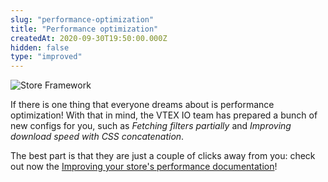 ```yaml
---
slug: "performance-optimization"
title: "Performance optimization"
createdAt: 2020-09-30T19:50:00.000Z
hidden: false
type: "improved"
---
```


![Store Framework](https://img.shields.io/badge/-Store%20Framework-red)

If there is one thing that everyone dreams about is performance optimization! With that in mind, the VTEX IO team has prepared a bunch of new configs for you, such as *Fetching filters partially* and *Improving download speed with CSS concatenation*.

The best part is that they are just a couple of clicks away from you: check out now the [Improving your store's performance documentation](https://vtex.io/docs/recipes/store-management/improving-your-stores-performance/)!
